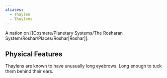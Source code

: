 ```yaml
---
aliases:
  - Thaylen
  - Thaylens
---
```


A nation on [[Cosmere/Planetary Systems/The Rosharan System/Roshar/Places/Roshar|Roshar]].

## Physical Features
Thaylens are known to have unusually long eyebrows. Long enough to tuck them behind their ears.